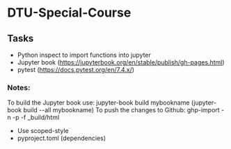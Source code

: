 # DTU-Special-Course

## Tasks
- Python inspect to import functions into jupyter
- Jupyter book (https://jupyterbook.org/en/stable/publish/gh-pages.html)
- pytest (https://docs.pytest.org/en/7.4.x/)


### Notes:
To build the Jupyter book use: jupyter-book build mybookname (jupyter-book build --all mybookname)
To push the changes to Github: ghp-import -n -p -f _build/html

- Use scoped-style
- pyproject.toml (dependencies)